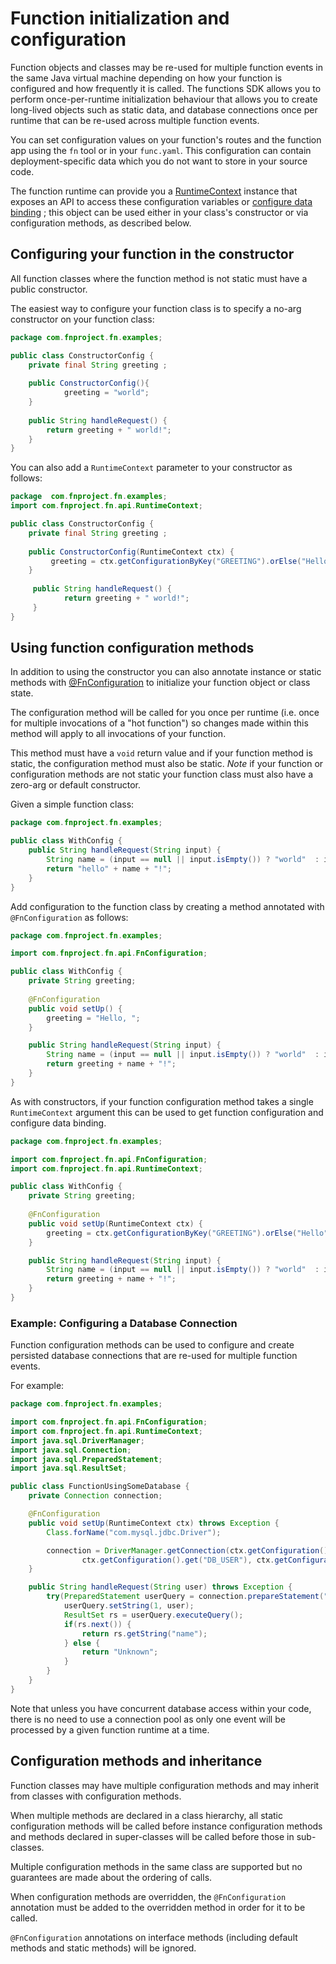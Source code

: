 # Function initialization and configuration

Function objects and classes may be re-used for multiple function events in the same Java virtual machine depending on how your function is configured and how frequently it is called.
The functions SDK allows you to perform once-per-runtime initialization behaviour that allows you to create long-lived objects such as static data, and database connections once per runtime that can be re-used across multiple function events. 

You can set configuration values on your function's routes and the function app  using the `fn` tool or in your `func.yaml`. This configuration can contain deployment-specific data which you do not want to store in your source code.
 
The function runtime can provide you a [RuntimeContext](../api/src/main/java/com.fnproject.fn/api/RuntimeContext.java) instance that exposes an API to access these configuration variables or [configure data binding](DataBinding.md) ; this object can be used either in your class's constructor or via configuration methods, as described below.

## Configuring your function in the constructor 

All function classes where the function method is not static must have a public constructor. 

The easiest way to configure your function class is to specify a no-arg constructor on your function class: 

```java
package com.fnproject.fn.examples;

public class ConstructorConfig {
    private final String greeting ;
 
    public ConstructorConfig(){
            greeting = "world";
    }
    
    public String handleRequest() {
        return greeting + " world!";
    }
}
```


You can also add a `RuntimeContext` parameter to your constructor as follows: 

```java
package  com.fnproject.fn.examples;
import com.fnproject.fn.api.RuntimeContext;

public class ConstructorConfig {
    private final String greeting ;
 
    public ConstructorConfig(RuntimeContext ctx) {
         greeting = ctx.getConfigurationByKey("GREETING").orElse("Hello");
    }
    
     public String handleRequest() {
            return greeting + " world!";
     }
}
```

## Using function configuration methods 

In addition to using the constructor you can also annotate instance or static methods with  [@FnConfiguration](../api/src/main/java/com.fnproject.fn/api/FnConfiguration.java) to initialize your function object or class state.

The configuration method will be called for you once per runtime (i.e. once for multiple invocations of a "hot function") so changes made within this method will apply to all invocations of your function. 

This method must have a `void` return value and if your function method is static, the configuration method must also be static. *Note* if your function or configuration methods are not static your function class must also have a zero-arg or default constructor.


Given a simple function class:

```java
package com.fnproject.fn.examples;

public class WithConfig {
    public String handleRequest(String input) {
        String name = (input == null || input.isEmpty()) ? "world"  : input;
        return "hello" + name + "!";
    }
}
```

Add configuration to the function class by creating a method annotated with `@FnConfiguration` as follows:

```java
package com.fnproject.fn.examples;

import com.fnproject.fn.api.FnConfiguration;

public class WithConfig {
    private String greeting;
    
    @FnConfiguration
    public void setUp() {
        greeting = "Hello, ";
    }

    public String handleRequest(String input) {
        String name = (input == null || input.isEmpty()) ? "world"  : input;
        return greeting + name + "!";
    }
}
```


As with constructors, if your function configuration method takes a single `RuntimeContext` argument this can be used to get function configuration and configure data binding. 

```java
package com.fnproject.fn.examples;

import com.fnproject.fn.api.FnConfiguration;
import com.fnproject.fn.api.RuntimeContext;

public class WithConfig {
    private String greeting;
    
    @FnConfiguration
    public void setUp(RuntimeContext ctx) {
        greeting = ctx.getConfigurationByKey("GREETING").orElse("Hello");
    }

    public String handleRequest(String input) {
        String name = (input == null || input.isEmpty()) ? "world"  : input;
        return greeting + name + "!";
    }
}
```

### Example: Configuring a Database Connection 

Function configuration methods can be used to configure and create persisted database connections that are re-used for multiple function events.

For example:

```java
package com.fnproject.fn.examples;

import com.fnproject.fn.api.FnConfiguration;
import com.fnproject.fn.api.RuntimeContext;
import java.sql.DriverManager;
import java.sql.Connection;
import java.sql.PreparedStatement;
import java.sql.ResultSet;

public class FunctionUsingSomeDatabase {
    private Connection connection; 

    @FnConfiguration
    public void setUp(RuntimeContext ctx) throws Exception {
        Class.forName("com.mysql.jdbc.Driver");

        connection = DriverManager.getConnection(ctx.getConfiguration().get("DB_URL"),
                ctx.getConfiguration().get("DB_USER"), ctx.getConfiguration().get("DB_PASSWORD"));
    }

    public String handleRequest(String user) throws Exception {
        try(PreparedStatement userQuery = connection.prepareStatement("SELECT name from USERS where user=?")) {
            userQuery.setString(1, user);
            ResultSet rs = userQuery.executeQuery();
            if(rs.next()) {
                return rs.getString("name");
            } else {
                return "Unknown";
            }
        }
    }
}
```

Note that unless you have concurrent database access within your code, there is no need to use a connection pool as only one event will be processed by a given function runtime at a time. 


## Configuration methods and inheritance

Function classes may have multiple configuration methods and may inherit from classes with configuration methods.

  
When multiple methods are declared in a class hierarchy, all static configuration methods will be called before instance configuration methods and methods declared in super-classes will be called before those in sub-classes.

Multiple configuration methods in the same class are supported but no guarantees are made about the ordering of calls. 
 
When configuration methods are overridden, the `@FnConfiguration` annotation must be added to the  overridden method in order for it to be called. 

`@FnConfiguration` annotations on interface methods (including default methods and static methods) will be ignored. 
